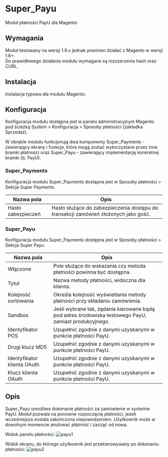 # Super_Payu
Moduł płatności PayU dla Magento

## Wymagania
Moduł testowany na wersji 1.9.x jednak powinien działać z Magento w wersji 1.6+.  
Do prawidłowego działania modułu wymagane są rozszerzenia hash oraz CURL.

## Instalacja
Instalacja typowa dla modułu Magento. 

## Konfiguracja
Konfiguracja modułu dostępna jest w panelu administracyjnym Magento pod ścieżką System > Konfiguracja > Sposoby płatności (zakładka Sprzedaż).

W obrębie modułu funkcjonują dwa komponenty Super_Payments - zawierający ekrany i funkcje, które mogą zostać wykorzystane przez inne bramki płatności oraz Super_Payu - zawierający implementację konkretnej bramki (tj. PayU).

### Super_Payments
Konfiguracja modułu Super_Payments dostępna jest w Sposoby płatności > Sekcja Super Payments.

| Nazwa pola | Opis |
| --- | --- |
| Hasło zabezpieczeń | Hasło służące do zabezpieczenia dostępu do transakcji zamówień złożonych jako gość. |


### Super_Payu

Konfiguracja modułu Super_Payments dostępna jest w Sposoby płatności > Sekcja Super Payu.

| Nazwa pola | Opis |
| --- | --- |
| Włączone | Pole służące do wskazania czy metoda płatności powinna być dostępna. |
| Tytuł | Nazwa metody płatności, widoczna dla klienta. |
| Kolejność sortowania | Określa kolejność wyświetlania metody płatności przy składaniu zamówienia. |
| Sandbox | Jeśli wybrane tak, żądania kierowane będą pod adres środowiska testowego PayU, zamiast produkcyjnego. |
| Identyfikator POS | Uzupełnić zgodnie z danymi uzyskanymi w punkcie płatności PayU. |
| Drugi klucz MD5 | Uzupełnić zgodnie z danymi uzyskanymi w punkcie płatności PayU. |
| Identyfikator klienta OAuth | Uzupełnić zgodnie z danymi uzyskanymi w punkcie płatności PayU. |
| Klucz klienta OAuth | Uzupełnić zgodnie z danymi uzyskanymi w punkcie płatności PayU. |

## Opis
Super_Payu umożliwa dokonanie płatności za zamówienie w systemie PayU.
Moduł pozwala na ponowne rozpoczęcię płatności, jeżeli wcześniejsza została zakończona niepowodzeniem. Użytkownik może w dowolnym momencie anulować płatność i zacząć od nowa. 

Widok panelu płatności:
![payu1](https://user-images.githubusercontent.com/14214995/49338252-42352b80-f61f-11e8-8a3f-be2ac8103e6c.png)

Widok ekranu, do którego użytkownik jest przekierowywany po dokonaniu płatności:
![payu2](https://user-images.githubusercontent.com/14214995/49338353-3433da80-f620-11e8-9c82-13d81c357971.png)


